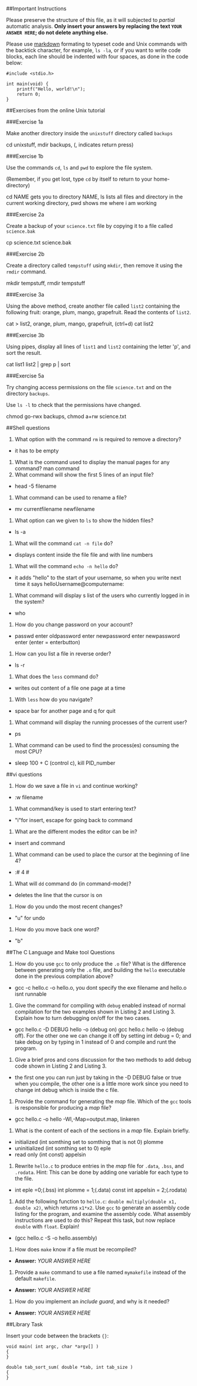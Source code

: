 ##Important Instructions

Please preserve the structure of this file, as it will subjected to *partial*
automatic analysis. **Only insert your answers by replacing the text `YOUR ANSWER HERE`; do not delete anything else.** 

Please use [markdown](https://help.github.com/articles/markdown-basics) formating to typeset code and Unix commands with the backtick character, for example, `ls -la`, or if you want to write code blocks, each line should be indented with four spaces, as done in the code below:

    #include <stdio.h>
    
    int main(void) {
    	printf("Hello, world!\n");
    	return 0;
    }


##Exercises from the online Unix tutorial

###Exercise 1a

Make another directory inside the `unixstuff` directory called `backups`

cd unixstuff, mdir backups, (, indicates return press)

###Exercise 1b

Use the commands `cd`, `ls` and `pwd` to explore the file system.

(Remember, if you get lost, type `cd` by itself to return to your home-directory)

cd NAME gets you to directory NAME, ls lists all files and directory in the current working directory, pwd shows me where i am working

###Exercise 2a

Create a backup of your `science.txt` file by copying it to a file called `science.bak`

cp science.txt science.bak

###Exercise 2b

Create a directory called `tempstuff` using `mkdir`, then remove it using the `rmdir` command.

mkdir tempstuff, rmdir tempstuff

###Exercise 3a

Using the above method, create another file called `list2` containing the following fruit: orange, plum, mango, grapefruit. Read the contents of `list2`.

cat > list2, orange, plum, mango, grapefruit, (ctrl+d) cat list2

###Exercise 3b

Using pipes, display all lines of `list1` and `list2` containing the letter 'p', and sort the result.

cat list1 list2 | grep p | sort

###Exercise 5a

Try changing access permissions on the file `science.txt` and on the directory `backups`.

Use `ls -l` to check that the permissions have changed.

chmod go-rwx backups, chmod a+rw science.txt

##Shell questions

1. What option with the command `rm` is required to remove a directory?
  - it has to be empty
1. What is the command used to display the manual pages for any command?
  man command
1. What command will show the first 5 lines of an input file?
  - head -5 filename
1. What command can be used to rename a file?
  - mv currentfilename newfilename
1. What option can we given to `ls` to show the hidden files?
  - ls -a
1. What will the command `cat -n file` do?
  - displays content inside the file file and with line numbers
1. What will the command `echo -n hello` do?
  - it adds "hello" to the start of your username, so when you write next time it says helloUsername@computername:
1. What command will display s list of the users who currently logged in in the system?
  - who
1. How do you change password on your account?
  - passwd enter oldpassword enter newpassword enter newpassword enter (enter = enterbutton)
1. How can you list a file in reverse order?
  - ls -r
1. What does the `less` command do?
  - writes out content of a file one page at a time
1. With `less` how do you navigate?
  - space bar for another page and q for quit
1. What command will display the running processes of the current user?
  - ps
1. What command can be used to find the process(es) consuming the most CPU?
  - sleep 100 + C (control c), kill PID_number

##vi questions
1. How do we save a file in `vi` and continue working?
  - :w filename
1. What command/key is used to start entering text?
  - "i"for insert, escape for going back to command
1. What are the different modes the editor can be in?
  - insert and command
1. What command can be used to place the cursor at the beginning of line 4?
  - :# 4 #
1. What will `dd` command do (in command-mode)?
  - deletes the line that the cursor is on
1. How do you undo the most recent changes?
  - "u" for undo
1. How do you move back one word?
  - "b"

##The C Language and Make tool Questions

1. How do you use `gcc` to only produce the `.o` file?  What is the difference between generating only the `.o` file, and building the `hello` executable done in the previous compilation above?
  - gcc -c hello.c -o hello.o, you dont specify the exe filename and hello.o isnt runnable
1. Give the command for compiling with `debug` enabled instead of normal compilation for the two examples shown in Listing 2 and Listing 3. Explain how to turn debugging on/off for the two cases.
  - gcc hello.c -D DEBUG hello -o (debug on) gcc hello.c hello -o (debug off).  For the other one we can change it off by setting int debug = 0; and take debug on by typing in 1 instead of 0 and compile and runt the program.
1. Give a brief pros and cons discussion for the two methods to add debug code shown in Listing 2 and Listing 3.
  - the first one you can run just by taking in the -D DEBUG false or true when you compile, the other one is a little more work since you need to change int debug which is inside the c file. 
1. Provide the command for generating the *map* file. Which of the `gcc` tools is responsible for producing a *map* file?
  - gcc hello.c -o hello -Wl,-Map=output.map, linkeren 
1. What is the content of each of the sections in a *map* file. Explain briefly.
  - initialized (int somthing set to somthing that is not 0) plomme
  - uninitialized (int somthing set to 0) eple
  - read only (int const) appelsin
1. Rewrite `hello.c` to produce entries in the *map* file for `.data`, `.bss`, and `.rodata`. Hint: This can be done by adding one variable for each type to the file.
  - int eple =0;(.bss) int plomme = 1;(.data) const int appelsin = 2;(.rodata)
1. Add the following function to `hello.c`: `double multiply(double x1, double x2)`, which returns `x1*x2`. Use `gcc` to generate an assembly code listing for the program, and examine the assembly code. What assembly instructions are used to do this? Repeat this task, but now replace `double` with `float`. Explain!
  - (gcc hello.c -S -o hello.assembly)  
1. How does `make` know if a file must be recompiled?
  - **Answer:** *YOUR ANSWER HERE*
1. Provide a `make` command to use a file named `mymakefile` instead of the default `makefile`.
  - **Answer:** *YOUR ANSWER HERE*
1. How do you implement an *include guard*, and why is it needed?
  - **Answer:** *YOUR ANSWER HERE*

##Library Task

Insert your code between the brackets `{}`:

    void main( int argc, char *argv[] )
	{
    }
    
	double tab_sort_sum( double *tab, int tab_size )
	{
	}


